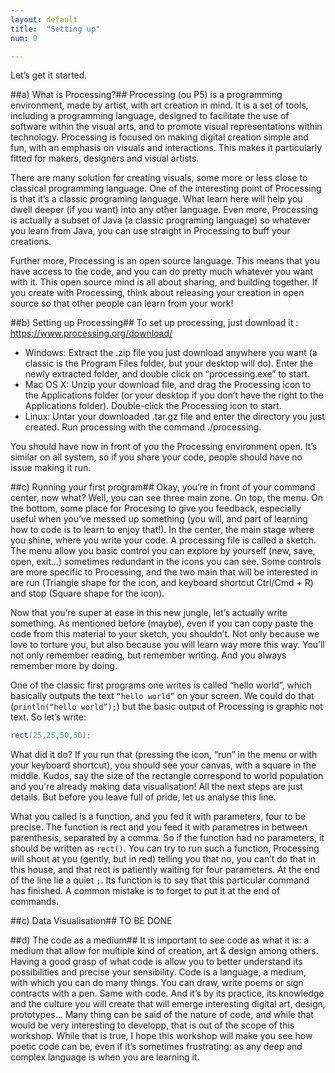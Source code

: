 ```yaml
---
layout: default
title:  "Setting up"
num: 0

---
```


Let’s get it started.

##a) What is Processing?##
Processing (ou P5) is a programming environment, made by artist, with art creation in mind. It is a set of tools, including a programming language, designed to facilitate the use of software within the visual arts, and to promote visual representations within technology. Processing is focused on making digital creation simple and fun, with an emphasis on visuals and interactions. This makes it particularly fitted for makers, designers and visual artists.

There are many solution for creating visuals, some more or less close to classical programming language. One of the interesting point of Processing is that it’s a classic programing language. What learn here will help you dwell deeper (if you want) into any other language. Even more, Processing is actually a subset of Java (a classic programing language) so whatever you learn from Java, you can use straight in Processing to buff your creations.

Further more, Processing is an open source language. This means that you have access to the code, and you can do pretty much whatever you want with it. This open source mind is all about sharing, and building together. If you create with Processing, think about releasing your creation in open source so that other people can learn from your work!


##b) Setting up Processing##
To set up processing, just download it : https://www.processing.org/download/

*   Windows: Extract the .zip file you just download anywhere you want (a classic is the Program Files folder, but your desktop will do). Enter the newly extracted folder, and double click on “processing.exe” to start.
*   Mac OS X: Unzip your download file, and drag the Processing icon to the Applications folder (or your desktop if you don’t have the right to the Applications folder). Double-click the Processing icon to start.
*   Linux: Untar your downloaded .tar.gz file and enter the directory you just created. Run processing with the command ./processing.

You should have now in front of you the Processing environment open. It’s similar on all system, so if you share your code, people should have no issue making it run.


##c) Running your first program##
Okay, you’re in front of your command center, now what?
Well, you can see three main zone. On top, the menu. On the bottom, some place for Procesing to give you feedback, especially useful when you’ve messed up something (you will, and part of learning how to code is to learn to enjoy that!). In the center, the main stage where you shine, where you write your code. A processing file is called a sketch.
The menu allow you basic control you can explore by yourself (new, save, open, exit…) sometimes redundant in the icons you can see. Some controls are more specific to Processing, and the two main that will be interested in are run (Triangle shape for the icon, and keyboard shortcut Ctrl/Cmd + R) and stop (Square shape for the icon).

Now that you’re super at ease in this new jungle, let’s actually write something. As mentioned before (maybe), even if you can copy paste the code from this material to your sketch, you shouldn’t. Not only because we love to torture you, but also because you will learn way more this way. You’ll not only remember reading, but remember writing. And you always remember more by doing.

One of the classic first programs one writes is called “hello world”, which basically outputs the text `“hello world”` on your screen. We could do that (`println(“hello world”);`) but the basic output of Processing is graphic not text. So let’s write:

```java
rect(25,25,50,50);    
```

What did it do? If you run that (pressing the icon, “run” in the menu or with your keyboard shortcut), you should see your canvas, with a square in the middle. Kudos, say the size of the rectangle correspond to world population and you're already making data visualisation! All the next steps are just details. But before you leave full of pride, let us analyse this line.

What you called is a function, and you fed it with parameters, four to be precise. The function is rect and you feed it with parametres in between parenthesis, separated by a comma. So if the function had no parameters, it should be written as `rect()`. You can try to run such a function, Processing will shout at you (gently, but in red) telling you that no, you can’t do that in this house, and that rect is patiently waiting for four parameters. At the end of the line lie a quiet `;`. Its function is to say that this particular command has finished. A common mistake is to forget to put it at the end of commands.


##c) Data Visualisation##
TO BE DONE

##d) The code as a medium##
It is important to see code as what it is: a medium that allow for multiple kind of creation, art & design among others. Having a good grasp of what code is allow you to better understand its possibilities and precise your sensibility. Code is a language, a medium, with which you can do many things. You can draw, write poems or sign contracts with a pen. Same with code. And it’s by its practice, its knowledge and the culture you will create that will emerge interesting digital art, design, prototypes... Many thing can be said of the nature of code, and while that would be very interesting to developp, that is out of the scope of this workshop. While that is true, I hope this workshop will make you see how poetic code can be, even if it’s sometimes frustrating: as any deep and complex language is when you are learning it.

